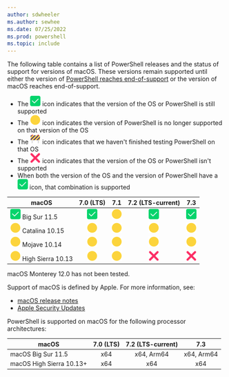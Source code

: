 ```yaml
---
author: sdwheeler
ms.author: sewhee
ms.date: 07/25/2022
ms.prod: powershell
ms.topic: include
---
```

<!-- markdownlint-disable first-line-h1 -->
The following table contains a list of PowerShell releases and the status of support for versions of
macOS. These versions remain supported until either the version of
[PowerShell reaches end-of-support][lifecycle] or the version of macOS reaches end-of-support.

- The ![Supported][1] icon indicates that the version of the OS or PowerShell is still supported
- The ![Out of Support][4] icon indicates the version of PowerShell is no longer supported on that
  version of the OS
- The ![In Test][2] icon indicates that we haven't finished testing PowerShell on that OS
- The ![Not Supported][3] icon indicates that the version of the OS or PowerShell isn't supported
- When both the version of the OS and the version of PowerShell have a ![Supported][1] icon, that
  combination is supported

[1]: ../media/shared/check-mark-button_2705.svg
[2]: ../media/shared/construction-sign_1f6a7.svg
[3]: ../media/shared/cross-mark_274c.svg
[4]: ../media/shared/large-yellow-circle_1f7e1.svg

|                 macOS                  |      7.0 (LTS)       |         7.1          |  7.2 (LTS-current)   |         7.3          |
| -------------------------------------- | :------------------: | :------------------: | :------------------: | :------------------: |
| ![Supported][1] Big Sur 11.5           |   ![Supported][1]    | ![Out of Support][4] |   ![Supported][1]    |   ![Supported][1]    |
| ![Out of Support][4] Catalina 10.15    | ![Out of Support][4] | ![Out of Support][4] | ![Out of Support][4] | ![Out of Support][4] |
| ![Out of Support][4] Mojave 10.14      | ![Out of Support][4] | ![Out of Support][4] | ![Out of Support][4] | ![Out of Support][4] |
| ![Out of Support][4] High Sierra 10.13 | ![Out of Support][4] | ![Out of Support][4] | ![Not Supported][3]  | ![Not Supported][3]  |

macOS Monterey 12.0 has not been tested.

Support of macOS is defined by Apple. For more information, see:

- [macOS release notes](https://developer.apple.com/documentation/macos-release-notes)
- [Apple Security Updates](https://support.apple.com/HT201222)

PowerShell is supported on macOS for the following processor architectures:

|          macOS           | 7.0 (LTS) | 7.2 (LTS-current) |7.3 |
| ------------------------ | :-------: | :---------------: | :-----------: |
| macOS Big Sur 11.5       |    x64    |    x64, Arm64     |  x64, Arm64   |
| macOS High Sierra 10.13+ |    x64    |        x64        |      x64      |

[lifecycle]: /powershell/scripting/install/powershell-support-lifecycle
